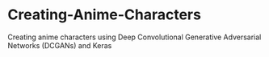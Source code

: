 # Creating-Anime-Characters
Creating anime characters using Deep Convolutional Generative Adversarial Networks (DCGANs) and Keras
